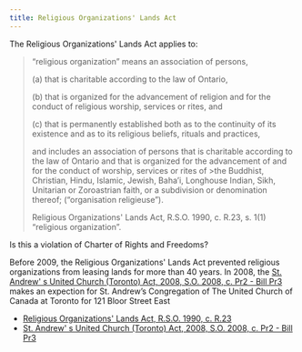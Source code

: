 ```yaml
---
title: Religious Organizations' Lands Act
---
```


The Religious Organizations' Lands Act applies to:   

> “religious organization” means an association of persons,
>
>(a) that is charitable according to the law of Ontario,
>
>(b) that is organized for the advancement of religion and for the conduct of religious worship, services or rites, and
>
>(c) that is permanently established both as to the continuity of its existence and as to its religious beliefs, rituals and practices,
>
>and includes an association of persons that is charitable according to the law of Ontario and that is organized for the advancement of and for the conduct of worship, services or rites of >the Buddhist, Christian, Hindu, Islamic, Jewish, Baha’i, Longhouse Indian, Sikh, Unitarian or Zoroastrian faith, or a subdivision or denomination thereof; (“organisation religieuse”). 
>
> Religious Organizations' Lands Act, R.S.O. 1990, c. R.23, s. 1(1) “religious organization”.

Is this a violation of Charter of Rights and Freedoms? 

Before 2009, the Religious Organizations' Lands Act prevented religious organizations from leasing lands for more than 40 years. In 2008, the [St. Andrew' s United Church (Toronto) Act, 2008, S.O. 2008, c. Pr2 - Bill Pr3](https://www.ontario.ca/laws/statute/pr08002) makes an expection for St. Andrew’s Congregation of The United Church of Canada at Toronto for 121 Bloor Street East

- [Religious Organizations' Lands Act, R.S.O. 1990, c. R.23](https://www.ontario.ca/laws/statute/90r23)
- [St. Andrew' s United Church (Toronto) Act, 2008, S.O. 2008, c. Pr2 - Bill Pr3](https://www.ontario.ca/laws/statute/pr08002)   
